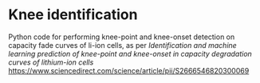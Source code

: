 # Knee identification

Python code for performing knee-point and knee-onset detection on capacity fade curves of li-ion cells, as per *Identification and machine learning prediction of knee-point and knee-onset in capacity degradation curves of lithium-ion cells* https://www.sciencedirect.com/science/article/pii/S2666546820300069
